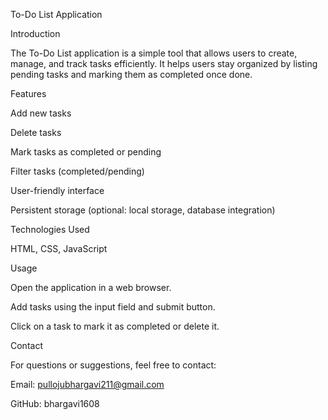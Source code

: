 To-Do List Application

Introduction

The To-Do List application is a simple tool that allows users to create, manage, and track tasks efficiently. It helps users stay organized by listing pending tasks and marking them as completed once done.

Features

Add new tasks

Delete tasks

Mark tasks as completed or pending

Filter tasks (completed/pending)

User-friendly interface

Persistent storage (optional: local storage, database integration)

Technologies Used

 HTML, CSS, JavaScript 
 
Usage

Open the application in a web browser.

Add tasks using the input field and submit button.

Click on a task to mark it as completed or delete it.

Contact

For questions or suggestions, feel free to contact:

Email: pullojubhargavi211@gmail.com

GitHub: bhargavi1608

